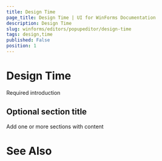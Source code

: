 ```yaml
---
title: Design Time
page_title: Design Time | UI for WinForms Documentation
description: Design Time
slug: winforms/editors/popupeditor/design-time
tags: design,time
published: False
position: 1
---
```


# Design Time



Required introduction

## Optional section title

Add one or more sections with content

# See Also
